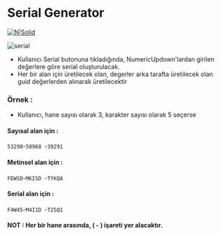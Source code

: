 # Serial Generator
[![N|Solid](https://www.bilgeadam.com/akademi/SiteAssets/BilgeAdam/Images/LogoAkademi.png)](https://www.bilgeadam.com/akademi/) 



![serial](https://user-images.githubusercontent.com/13505194/75439523-02b4d680-596b-11ea-962f-e63ad10e8eb0.png)



* Kullanıcı Serial butonuna tıkladığında, NumericUpdown'lardan girilen değerlere göre serial oluşturulacak.
* Her bir alan için üretilecek olan, degerler arka tarafta üretilecek olan guid değerlerden alınarak üretilecektir

### Örnek : 
* Kullanıcı, hane sayısı olarak 3, karakter sayısı olarak 5 seçerse

#### Sayısal alan için :
```53298```-```50968 ```-```39291 ```

#### Metinsel alan için :
```FEWSD```-```MKISD ```-```TYKQA ```

#### Serial alan için :
```F4W45```-```M4I1D ```-```T25Q1 ```


#### NOT : Her bir hane arasında, ( - ) işareti yer alacaktır.
